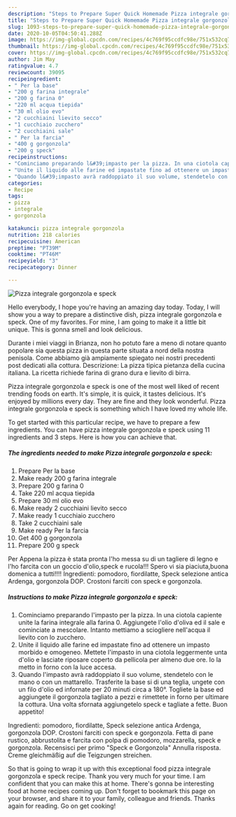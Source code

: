 ```yaml
---
description: "Steps to Prepare Super Quick Homemade Pizza integrale gorgonzola e speck"
title: "Steps to Prepare Super Quick Homemade Pizza integrale gorgonzola e speck"
slug: 1093-steps-to-prepare-super-quick-homemade-pizza-integrale-gorgonzola-e-speck
date: 2020-10-05T04:50:41.288Z
image: https://img-global.cpcdn.com/recipes/4c769f95ccdfc98e/751x532cq70/pizza-integrale-gorgonzola-e-speck-recipe-main-photo.jpg
thumbnail: https://img-global.cpcdn.com/recipes/4c769f95ccdfc98e/751x532cq70/pizza-integrale-gorgonzola-e-speck-recipe-main-photo.jpg
cover: https://img-global.cpcdn.com/recipes/4c769f95ccdfc98e/751x532cq70/pizza-integrale-gorgonzola-e-speck-recipe-main-photo.jpg
author: Jim May
ratingvalue: 4.7
reviewcount: 39095
recipeingredient:
- " Per la base"
- "200 g farina integrale"
- "200 g farina 0"
- "220 ml acqua tiepida"
- "30 ml olio evo"
- "2 cucchiaini lievito secco"
- "1 cucchiaio zucchero"
- "2 cucchiaini sale"
- " Per la farcia"
- "400 g gorgonzola"
- "200 g speck"
recipeinstructions:
- "Cominciamo preparando l&#39;impasto per la pizza. In una ciotola capiente unite la farina integrale alla farina 0. Aggiungete l&#39;olio d&#39;oliva ed il sale e cominciate a mescolare. Intanto mettiamo a sciogliere nell&#39;acqua il lievito con lo zucchero."
- "Unite il liquido alle farine ed impastate fino ad ottenere un impasto morbido e omogeneo. Mettete l&#39;impasto in una ciotola leggermente unta d&#39;olio e lasciate riposare coperto da pellicola per almeno due ore. Io la metto in forno con la luce accesa."
- "Quando l&#39;impasto avrà raddoppiato il suo volume, stendetelo con le mano o con un mattarello. Trasferite la base si di una teglia, ungete con un filo d&#39;olio ed infornate per 20 minuti circa a 180°. Togliete la base ed aggiungete il gorgonzola tagliato a pezzi e rimettete in forno per ultimare la cottura. Una volta sfornata aggiungetelo speck e tagliate a fette. Buon appetito!"
categories:
- Recipe
tags:
- pizza
- integrale
- gorgonzola

katakunci: pizza integrale gorgonzola 
nutrition: 218 calories
recipecuisine: American
preptime: "PT39M"
cooktime: "PT46M"
recipeyield: "3"
recipecategory: Dinner

---
```



![Pizza integrale gorgonzola e speck](https://img-global.cpcdn.com/recipes/4c769f95ccdfc98e/751x532cq70/pizza-integrale-gorgonzola-e-speck-recipe-main-photo.jpg)

Hello everybody, I hope you're having an amazing day today. Today, I will show you a way to prepare a distinctive dish, pizza integrale gorgonzola e speck. One of my favorites. For mine, I am going to make it a little bit unique. This is gonna smell and look delicious.

Durante i miei viaggi in Brianza, non ho potuto fare a meno di notare quanto popolare sia questa pizza in questa parte situata a nord della nostra penisola. Come abbiamo già ampiamente spiegato nei nostri precedenti post dedicati alla cottura. Descrizione: La pizza tipica pietanza della cucina italiana. La ricetta richiede farina di grano dura e lievito di birra.

Pizza integrale gorgonzola e speck is one of the most well liked of recent trending foods on earth. It's simple, it is quick, it tastes delicious. It's enjoyed by millions every day. They are fine and they look wonderful. Pizza integrale gorgonzola e speck is something which I have loved my whole life.


To get started with this particular recipe, we have to prepare a few ingredients. You can have pizza integrale gorgonzola e speck using 11 ingredients and 3 steps. Here is how you can achieve that.

<!--inarticleads1-->

##### The ingredients needed to make Pizza integrale gorgonzola e speck:

1. Prepare  Per la base
1. Make ready 200 g farina integrale
1. Prepare 200 g farina 0
1. Take 220 ml acqua tiepida
1. Prepare 30 ml olio evo
1. Make ready 2 cucchiaini lievito secco
1. Make ready 1 cucchiaio zucchero
1. Take 2 cucchiaini sale
1. Make ready  Per la farcia
1. Get 400 g gorgonzola
1. Prepare 200 g speck


Per Appena la pizza è stata pronta l&#39;ho messa su di un tagliere di legno e l&#39;ho farcita con un goccio d&#39;olio,speck e rucola!!! Spero vi sia piaciuta,buona domenica a tutti!!!! Ingredienti: pomodoro, fiordilatte, Speck selezione antica Ardenga, gorgonzola DOP. Crostoni farciti con speck e gorgonzola. 

<!--inarticleads2-->

##### Instructions to make Pizza integrale gorgonzola e speck:

1. Cominciamo preparando l&#39;impasto per la pizza. In una ciotola capiente unite la farina integrale alla farina 0. Aggiungete l&#39;olio d&#39;oliva ed il sale e cominciate a mescolare. Intanto mettiamo a sciogliere nell&#39;acqua il lievito con lo zucchero.
1. Unite il liquido alle farine ed impastate fino ad ottenere un impasto morbido e omogeneo. Mettete l&#39;impasto in una ciotola leggermente unta d&#39;olio e lasciate riposare coperto da pellicola per almeno due ore. Io la metto in forno con la luce accesa.
1. Quando l&#39;impasto avrà raddoppiato il suo volume, stendetelo con le mano o con un mattarello. Trasferite la base si di una teglia, ungete con un filo d&#39;olio ed infornate per 20 minuti circa a 180°. Togliete la base ed aggiungete il gorgonzola tagliato a pezzi e rimettete in forno per ultimare la cottura. Una volta sfornata aggiungetelo speck e tagliate a fette. Buon appetito!


Ingredienti: pomodoro, fiordilatte, Speck selezione antica Ardenga, gorgonzola DOP. Crostoni farciti con speck e gorgonzola. Fetta di pane rustico, abbrustolita e farcita con polpa di pomodoro, mozzarella, speck e gorgonzola. Recensisci per primo &#34;Speck e Gorgonzola&#34; Annulla risposta. Creme gleichmäßig auf die Teigzungen streichen. 

So that is going to wrap it up with this exceptional food pizza integrale gorgonzola e speck recipe. Thank you very much for your time. I am confident that you can make this at home. There's gonna be interesting food at home recipes coming up. Don't forget to bookmark this page on your browser, and share it to your family, colleague and friends. Thanks again for reading. Go on get cooking!
